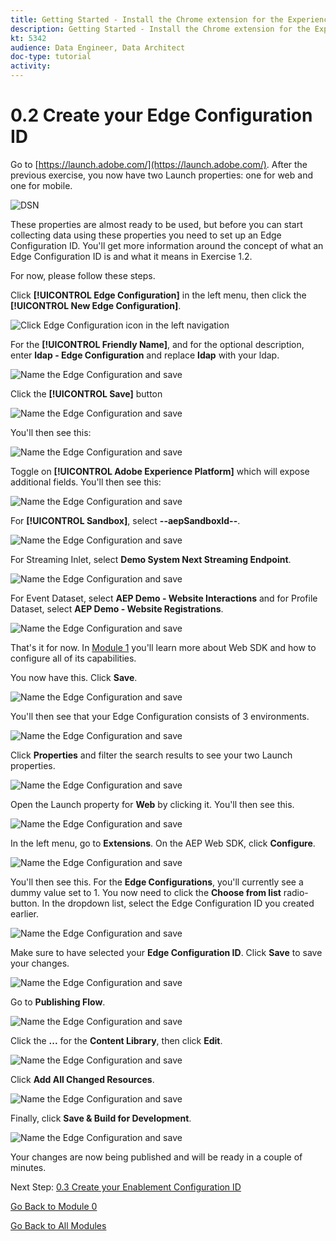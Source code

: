 ```yaml
---
title: Getting Started - Install the Chrome extension for the Experience League documentation
description: Getting Started - Install the Chrome extension for the Experience League documentation
kt: 5342
audience: Data Engineer, Data Architect
doc-type: tutorial
activity: 
---
```


# 0.2 Create your Edge Configuration ID

Go to [https://launch.adobe.com/](https://launch.adobe.com/). After the previous exercise, you now have two Launch properties: one for web and one for mobile.

![DSN](./images/launchprop.png)

These properties are almost ready to be used, but before you can start collecting data using these properties you need to set up an Edge Configuration ID. You'll get more information around the concept of what an Edge Configuration ID is and what it means in Exercise 1.2.

For now, please follow these steps.

Click **[!UICONTROL Edge Configuration]** in the left menu, then click the **[!UICONTROL New Edge Configuration]**.

![Click Edge Configuration icon in the left navigation](./images/edgeconfig1.png)

For the **[!UICONTROL Friendly Name]**, and for the optional description, enter **ldap - Edge Configuration** and replace **ldap** with your ldap.

![Name the Edge Configuration and save](./images/edgeconfig2.png)

Click the **[!UICONTROL Save]** button

![Name the Edge Configuration and save](./images/save.png)

You'll then see this:

![Name the Edge Configuration and save](./images/edgeconfig3.png)

Toggle on **[!UICONTROL Adobe Experience Platform]** which will expose additional fields. You'll then see this:

![Name the Edge Configuration and save](./images/edgeconfig4.png)

For **[!UICONTROL Sandbox]**, select **--aepSandboxId--**.

![Name the Edge Configuration and save](./images/edgeconfig5.png)

For Streaming Inlet, select **Demo System Next Streaming Endpoint**.

![Name the Edge Configuration and save](./images/edgeconfig6.png)

For Event Dataset, select **AEP Demo - Website Interactions** and for Profile Dataset, select **AEP Demo - Website Registrations**.

![Name the Edge Configuration and save](./images/edgeconfig7.png)

That's it for now. In [Module 1](./../module1/data-ingestion-launch-web-sdk.md) you'll learn more about Web SDK and how to configure all of its capabilities.

You now have this. Click **Save**.

![Name the Edge Configuration and save](./images/edgeconfig8.png)

You'll then see that your Edge Configuration consists of 3 environments.

![Name the Edge Configuration and save](./images/edgeconfig9.png)

Click **Properties** and filter the search results to see your two Launch properties.

![Name the Edge Configuration and save](./images/edgeconfig10.png) 

Open the Launch property for **Web** by clicking it. You'll then see this.

![Name the Edge Configuration and save](./images/edgeconfig11.png)

In the left menu, go to **Extensions**. On the AEP Web SDK, click **Configure**.

![Name the Edge Configuration and save](./images/edgeconfig12.png) 

You'll then see this. For the **Edge Configurations**, you'll currently see a dummy value set to 1. You now need to click the **Choose from list** radio-button. In the dropdown list, select the Edge Configuration ID you created earlier.

![Name the Edge Configuration and save](./images/edgeconfig13.png)

Make sure to have selected your **Edge Configuration ID**. Click **Save** to save your changes.

![Name the Edge Configuration and save](./images/edgeconfig14.png)

Go to **Publishing Flow**.

![Name the Edge Configuration and save](./images/edgeconfig15.png) 

Click the **...** for the **Content Library**, then click **Edit**.

![Name the Edge Configuration and save](./images/edgeconfig16.png) 

Click **Add All Changed Resources**.

![Name the Edge Configuration and save](./images/edgeconfig17.png) 

Finally, click **Save & Build for Development**.

![Name the Edge Configuration and save](./images/edgeconfig18.png) 

Your changes are now being published and will be ready in a couple of minutes.

Next Step: [0.3 Create your Enablement Configuration ID](./ex3.md)

[Go Back to Module 0](./getting-started.md)

[Go Back to All Modules](./../../overview.md)